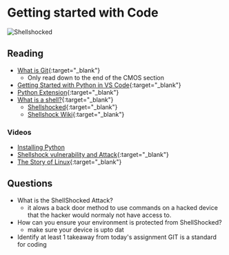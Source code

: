 # Getting started with Code

![Shellshocked](https://upload.wikimedia.org/wikipedia/commons/thumb/7/7c/Shellshock-bug.svg/1200px-Shellshock-bug.svg.png)

## Reading

- [What is Git](https://www.atlassian.com/git/tutorials/what-is-git){:target="_blank"} 
  - Only read down to the end of the CMOS section
- [Getting Started with Python in VS Code](https://code.visualstudio.com/docs/python/python-tutorial#_prerequisites){:target="_blank"}
- [Python Extension](https://marketplace.visualstudio.com/items?itemName=ms-python.python){:target="_blank"}
- [What is a shell?](https://www.tutorialspoint.com/unix/unix-what-is-shell.htm){:target="_blank"} 
  - [Shellshocked](https://www.wired.com/2014/09/shellshocked-bash/){:target="_blank"} 
  - [Shellshock Wiki](https://en.wikipedia.org/wiki/Shellshock_(software_bug)){:target="_blank"} 

### Videos

- [Installing Python](https://www.youtube.com/watch?v=yXfCq4xzrrI)
- [Shellshock vulnerability and Attack](https://www.youtube.com/watch?v=aCj-Khvg5n0){:target="_blank"} 
- [The Story of Linux](https://www.youtube.com/watch?v=5ocq6_3-nEw){:target="_blank"}

## Questions

- What is the ShellShocked Attack?
  - it alows a back door method to use commands on a hacked device that the hacker would normaly not have access to.
- How can you ensure your environment is protected from ShellShocked?
  - make sure your device is upto dat
- Identify at least 1 takeaway from today's assignment 
  GIT is a standard for coding